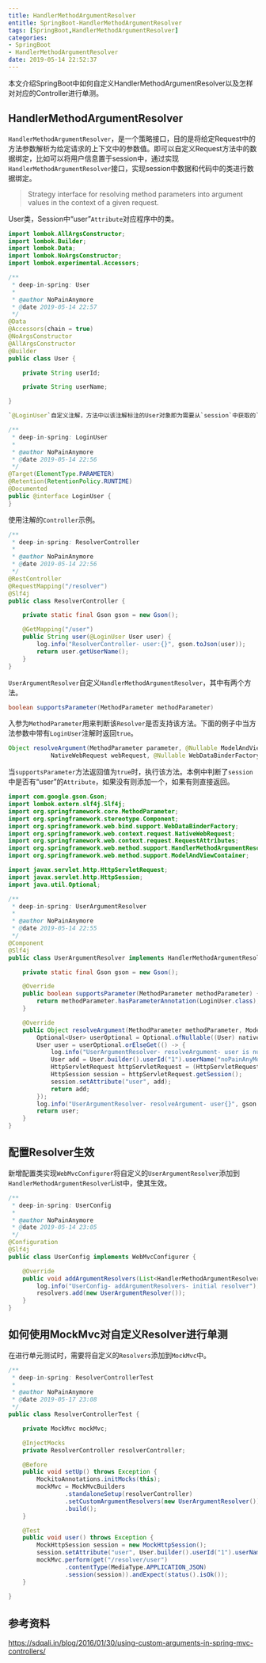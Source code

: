 ```yaml
---
title: HandlerMethodArgumentResolver
entitle: SpringBoot-HandlerMethodArgumentResolver
tags: [SpringBoot,HandlerMethodArgumentResolver]
categories:
- SpringBoot
- HandlerMethodArgumentResolver
date: 2019-05-14 22:52:37
---
```




本文介绍SpringBoot中如何自定义HandlerMethodArgumentResolver以及怎样对对应的Controller进行单测。

<!--more-->

## HandlerMethodArgumentResolver
`HandlerMethodArgumentResolver`，是一个策略接口，目的是将给定Request中的方法参数解析为给定请求的上下文中的参数值。即可以自定义Request方法中的数据绑定，比如可以将用户信息置于session中，通过实现`HandlerMethodArgumentResolver`接口，实现session中数据和代码中的类进行数据绑定。
> Strategy interface for resolving method parameters into argument values in the context of a given request.

User类，Session中“user”`Attribute`对应程序中的类。
```java
import lombok.AllArgsConstructor;
import lombok.Builder;
import lombok.Data;
import lombok.NoArgsConstructor;
import lombok.experimental.Accessors;

/**
 * deep-in-spring: User
 *
 * @author NoPainAnymore
 * @date 2019-05-14 22:57
 */
@Data
@Accessors(chain = true)
@NoArgsConstructor
@AllArgsConstructor
@Builder
public class User {

    private String userId;

    private String userName;

}

`@LoginUser`自定义注解，方法中以该注解标注的User对象即为需要从`session`中获取的`user`。

/**
 * deep-in-spring: LoginUser
 *
 * @author NoPainAnymore
 * @date 2019-05-14 22:56
 */
@Target(ElementType.PARAMETER)
@Retention(RetentionPolicy.RUNTIME)
@Documented
public @interface LoginUser {
}

```

使用注解的`Controller`示例。

```java
/**
 * deep-in-spring: ResolverController
 *
 * @author NoPainAnymore
 * @date 2019-05-14 22:56
 */
@RestController
@RequestMapping("/resolver")
@Slf4j
public class ResolverController {

    private static final Gson gson = new Gson();

    @GetMapping("/user")
    public String user(@LoginUser User user) {
        log.info("ResolverController- user:{}", gson.toJson(user));
        return user.getUserName();
    }
}
```

`UserArgumentResolver`自定义`HandlerMethodArgumentResolver`，其中有两个方法。
```java
boolean supportsParameter(MethodParameter methodParameter)
```
入参为`MethodParameter`用来判断该`Resolver`是否支持该方法。下面的例子中当方法参数中带有`LoginUser`注解时返回`true`。

```java
Object resolveArgument(MethodParameter parameter, @Nullable ModelAndViewContainer mavContainer,
			NativeWebRequest webRequest, @Nullable WebDataBinderFactory binderFactory) throws Exception;
```
当`supportsParameter`方法返回值为`true`时，执行该方法。本例中判断了`session`中是否有“user”的`Attribute`，如果没有则添加一个，如果有则直接返回。

```java
import com.google.gson.Gson;
import lombok.extern.slf4j.Slf4j;
import org.springframework.core.MethodParameter;
import org.springframework.stereotype.Component;
import org.springframework.web.bind.support.WebDataBinderFactory;
import org.springframework.web.context.request.NativeWebRequest;
import org.springframework.web.context.request.RequestAttributes;
import org.springframework.web.method.support.HandlerMethodArgumentResolver;
import org.springframework.web.method.support.ModelAndViewContainer;

import javax.servlet.http.HttpServletRequest;
import javax.servlet.http.HttpSession;
import java.util.Optional;

/**
 * deep-in-spring: UserArgumentResolver
 *
 * @author NoPainAnymore
 * @date 2019-05-14 22:55
 */
@Component
@Slf4j
public class UserArgumentResolver implements HandlerMethodArgumentResolver {

    private static final Gson gson = new Gson();

    @Override
    public boolean supportsParameter(MethodParameter methodParameter) {
        return methodParameter.hasParameterAnnotation(LoginUser.class);
    }

    @Override
    public Object resolveArgument(MethodParameter methodParameter, ModelAndViewContainer modelAndViewContainer, NativeWebRequest nativeWebRequest, WebDataBinderFactory webDataBinderFactory) throws Exception {
        Optional<User> userOptional = Optional.ofNullable((User) nativeWebRequest.getAttribute("user", RequestAttributes.SCOPE_SESSION));
        User user = userOptional.orElseGet(() -> {
            log.info("UserArgumentResolver- resolveArgument- user is null, set user");
            User add = User.builder().userId("1").userName("noPainAnyMore").build();
            HttpServletRequest httpServletRequest = (HttpServletRequest) nativeWebRequest.getNativeRequest();
            HttpSession session = httpServletRequest.getSession();
            session.setAttribute("user", add);
            return add;
        });
        log.info("UserArgumentResolver- resolveArgument- user{}", gson.toJson(user));
        return user;
    }
}

```

## 配置Resolver生效
新增配置类实现`WebMvcConfigurer`将自定义的`UserArgumentResolver`添加到	`HandlerMethodArgumentResolver`List中，使其生效。

```java
/**
 * deep-in-spring: UserConfig
 *
 * @author NoPainAnymore
 * @date 2019-05-14 23:05
 */
@Configuration
@Slf4j
public class UserConfig implements WebMvcConfigurer {

    @Override
    public void addArgumentResolvers(List<HandlerMethodArgumentResolver> resolvers) {
        log.info("UserConfig- addArgumentResolvers- initial resolver");
        resolvers.add(new UserArgumentResolver());
    }
}

```

## 如何使用MockMvc对自定义Resolver进行单测
在进行单元测试时，需要将自定义的`Resolvers`添加到`MockMvc`中。

```java
/**
 * deep-in-spring: ResolverControllerTest
 *
 * @author NoPainAnymore
 * @date 2019-05-17 23:08
 */
public class ResolverControllerTest {

    private MockMvc mockMvc;

    @InjectMocks
    private ResolverController resolverController;

    @Before
    public void setUp() throws Exception {
        MockitoAnnotations.initMocks(this);
        mockMvc = MockMvcBuilders
                .standaloneSetup(resolverController)
                .setCustomArgumentResolvers(new UserArgumentResolver())
                .build();
    }

    @Test
    public void user() throws Exception {
        MockHttpSession session = new MockHttpSession();
        session.setAttribute("user", User.builder().userId("1").userName("nopainanymore").build());
        mockMvc.perform(get("/resolver/user")
                .contentType(MediaType.APPLICATION_JSON)
                .session(session)).andExpect(status().isOk());
    }
    
}
```

## 参考资料
<https://sdqali.in/blog/2016/01/30/using-custom-arguments-in-spring-mvc-controllers/>
